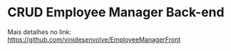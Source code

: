 # CRUD Employee Manager Back-end

Mais detalhes no link: https://github.com/vinidesenvolve/EmployeeManagerFront
